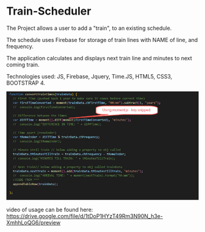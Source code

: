 # Train-Scheduler

The Project allows a user to add a "train", to an existing schedule.

The schedule uses Firebase for storage of train lines with NAME of line, and frequency.

The application calculates and displays next train line and minutes to next coming train.

Technologies used:  JS, Firebase, Jquery, Time.JS, HTML5, CSS3, BOOTSTRAP 4.


![alt text](https://github.com/oleg-bc/Train-Scheduler/blob/master/readme-code-screenshot.jpg?raw=true)


video of usage can be found here: https://drive.google.com/file/d/1tDoP1HYzT49Rm3N90N_h3e-XmhhLoQG6/preview